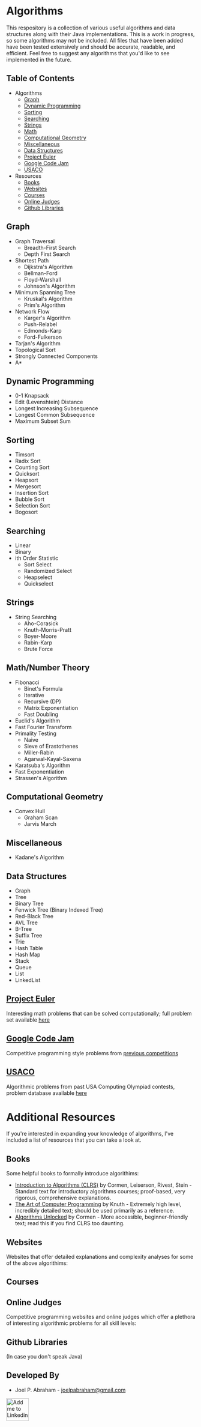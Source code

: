 # Algorithms
This respository is a collection of various useful algorithms and data structures along with their Java implementations. This is a work in progress, so some algorithms may not be included. All files that have been added have been tested extensively and should be accurate, readable, and efficient. Feel free to suggest any algorithms that you'd like to see implemented in the future. 

## Table of Contents
* Algorithms
  + [Graph](https://github.com/jpa99/Algorithms#graph)
  + [Dynamic Programming](https://github.com/jpa99/Algorithms#dynamic-programming)
  + [Sorting](https://github.com/jpa99/Algorithms#sorting)
  + [Searching](https://github.com/jpa99/Algorithms#searching)
  + [Strings](https://github.com/jpa99/Algorithms#strings)
  + [Math](https://github.com/jpa99/Algorithms#math)
  + [Computational Geometry](https://github.com/jpa99/Algorithms#computational-geometry)
  + [Miscellaneous](https://github.com/jpa99/Algorithms#miscellaneous)
  + [Data Structures](https://github.com/jpa99/Algorithms#data-structures)
  + [Project Euler](https://github.com/jpa99/Algorithms#project-euler)
  + [Google Code Jam](https://github.com/jpa99/Algorithms#google-code-jam)
  + [USACO](https://github.com/jpa99/Algorithms#usaco)
* Resources
  + [Books](https://github.com/jpa99/Algorithms#books)
  + [Websites](https://github.com/jpa99/Algorithms#websites)
  + [Courses](https://github.com/jpa99/Algorithms#courses)
  + [Online Judges](https://github.com/jpa99/Algorithms#online-judges)
  + [Github Libraries](https://github.com/jpa99/Algorithms#github-libraries)

## Graph
* Graph Traversal
  + Breadth-First Search
  + Depth First Search
* Shortest Path
  + Dijkstra's Algorithm
  + Bellman-Ford
  + Floyd-Warshall
  + Johnson's Algorithm
* Minimum Spanning Tree
  + Kruskal's Algorithm
  + Prim's Algorithm
* Network Flow
  + Karger's Algorithm
  + Push-Relabel
  + Edmonds-Karp
  + Ford-Fulkerson
* Tarjan's Algorithm
* Topological Sort
* Strongly Connected Components
* A*

## Dynamic Programming
* 0-1 Knapsack
* Edit (Levenshtein) Distance
* Longest Increasing Subsequence
* Longest Common Subsequence
* Maximum Subset Sum


## Sorting
* Timsort
* Radix Sort
* Counting Sort
* Quicksort
* Heapsort
* Mergesort
* Insertion Sort
* Bubble Sort
* Selection Sort
* Bogosort

## Searching
* Linear
* Binary
* ith Order Statistic
  + Sort Select
  + Randomized Select
  + Heapselect
  + Quickselect
  
## Strings
* String Searching
  + Aho-Corasick
  + Knuth-Morris-Pratt
  + Boyer-Moore
  + Rabin-Karp
  + Brute Force

## Math/Number Theory
* Fibonacci
  + Binet's Formula
  + Iterative
  + Recursive (DP)
  + Matrix Exponentiation
  + Fast Doubling
* Euclid's Algorithm
* Fast Fourier Transform
* Primality Testing
  + Naive
  + Sieve of Erastothenes
  + Miller-Rabin
  + Agarwal-Kayal-Saxena
* Karatsuba's Algorithm
* Fast Exponentiation
* Strassen's Algorithm

## Computational Geometry
* Convex Hull
  + Graham Scan
  + Jarvis March

## Miscellaneous
* Kadane's Algorithm

## Data Structures
* Graph
* Tree
* Binary Tree
* Fenwick Tree (Binary Indexed Tree)
* Red-Black Tree
* AVL Tree
* B-Tree
* Suffix Tree
* Trie
* Hash Table
* Hash Map
* Stack
* Queue
* List
* LinkedList

## [Project Euler](https://github.com/jpa99/Algorithms/tree/master/ProjectEuler)
Interesting math problems that can be solved computationally; full problem set available [here](https://projecteuler.net/archives)

## [Google Code Jam](https://github.com/jpa99/Algorithms/tree/master/GoogleCodeJam)
Competitive programming style problems from [previous competitions](https://code.google.com/codejam/past-contests)

## [USACO](https://github.com/jpa99/Algorithms/tree/master/USACO)
Algorithmic problems from past USA Computing Olympiad contests, problem database available [here](http://www.usaco.org/index.php?page=contests) 

# Additional Resources
If you're interested in expanding your knowledge of algorithms, I've included a list of resources that you can take a look at.

## Books
Some helpful books to formally introduce algorithims:
* [Introduction to Algorithms (CLRS)](https://web.njit.edu/~wl256/download/cs610/Introduction-to-algorithm-3rdEdition.pdf) by Cormen, Leiserson, Rivest, Stein - Standard text for introductory algorithms courses; proof-based, very rigorous, comprehensive explanations.
* [The Art of Computer Programming](https://www.amazon.com/Computer-Programming-Volumes-1-4A-Boxed/dp/0321751043) by Knuth - Extremely high level, incredibly detailed text; should be used primarily as a reference.
* [Algorithms Unlocked](https://book-store.github.io/cse/thirdyear/[Thomas_H._Cormen]_Algorithms_unlocked(BookZZ.org).pdf) by Cormen - More accessible, beginner-friendly text; read this if you find CLRS too daunting.

## Websites
Websites that offer detailed explanations and complexity analyses for some of the above algorithims: 

## Courses


## Online Judges
Competitive programming websites and online judges which offer a plethora of interesting algorithmic problems for all skill levels:

## Github Libraries
(In case you don't speak Java)

Developed By
------------

* Joel P. Abraham - <joelpabraham@gmail.com>


<a href="https://www.linkedin.com/in/joelpabraham/">
  <img alt="Add me to Linkedin" src="https://image.freepik.com/iconos-gratis/boton-del-logotipo-linkedin_318-84979.png" height="60" width="60"/>
</a>
